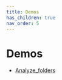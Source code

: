 ```yaml
---
title: Demos
has_children: true
nav_order: 5
---
```


# Demos

+ [Analyze_folders](analyze_folders/analyze_folders.html)
